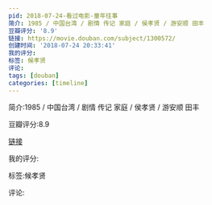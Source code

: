 ```yaml
---
pid: 2018-07-24-看过电影-童年往事
简介: 1985 / 中国台湾 / 剧情 传记 家庭 / 侯孝贤 / 游安顺 田丰
豆瓣评分: '8.9'
链接: https://movie.douban.com/subject/1300572/
创建时间: '2018-07-24 20:33:41'
我的评分:
标签: 候孝贤
评论:
tags: [douban]
categories: [timeline]
---
```

简介:1985 / 中国台湾 / 剧情 传记 家庭 / 侯孝贤 / 游安顺 田丰

豆瓣评分:8.9

[链接](https://movie.douban.com/subject/1300572/)

我的评分:

标签:候孝贤

评论:

